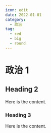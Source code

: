 ```yaml
---
icon: edit
date: 2022-01-01
category:
  - 政治
tag:
  - red
  - big
  - round
---
```


# 政治 1

## Heading 2

Here is the content.

### Heading 3

Here is the content.
